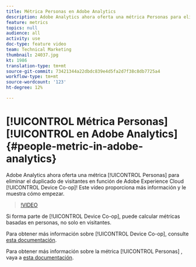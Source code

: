 ```yaml
---
title: Métrica Personas en Adobe Analytics
description: Adobe Analytics ahora oferta una métrica Personas para eliminar el duplicado de visitantes en función de la cooperación entre dispositivos de Adobe Experience Cloud. Este vídeo proporciona más información y le muestra cómo empezar.
feature: metrics
topics: null
audience: all
activity: use
doc-type: feature video
team: Technical Marketing
thumbnail: 24037.jpg
kt: 1986
translation-type: tm+mt
source-git-commit: 73421344a22dbdc839e4d5fa2d7f38c8db7725a4
workflow-type: tm+mt
source-wordcount: '123'
ht-degree: 12%

---
```



# [!UICONTROL Métrica Personas] [!UICONTROL en Adobe Analytics] {#people-metric-in-adobe-analytics}

Adobe Analytics ahora oferta una métrica [!UICONTROL Personas] para eliminar el duplicado de visitantes en función de Adobe Experience Cloud [!UICONTROL Device Co-op]! Este vídeo proporciona más información y le muestra cómo empezar.

>[!VIDEO](https://video.tv.adobe.com/v/24037/?quality=12)

Si forma parte de [!UICONTROL Device Co-op], puede calcular métricas basadas en personas, no solo en visitantes.

Para obtener más información sobre [!UICONTROL Device Co-op], consulte [esta documentación](https://marketing.adobe.com/resources/help/es_ES/mcdc/).

Para obtener más información sobre la métrica [!UICONTROL Personas] , vaya a [esta documentación](https://marketing.adobe.com/resources/help/es_ES/mcdc/mcdc-people.html).
